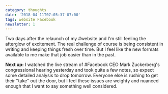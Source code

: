 ```yaml
---
category: thoughts
date: '2018-04-11T07:05:37-07:00'
tags: website Facebook
newsletter: 1
---
```


Two days after the relaunch of my #website and I'm still feeling the afterglow of excitement. The real challenge of course is being consistent in writing and keeping things fresh over time. But I feel like the new formats available to me make that job easier than in the past.

**Next up:** I watched the live stream of #Facebook CEO Mark Zuckerberg's congressional hearing yesterday and took quite a few notes, so expect some detailed analysis to drop tomorrow. Everyone else is rushing to get their "take" out the door, but I feel these issues are weighty and nuanced enough that I want to say something well considered.
